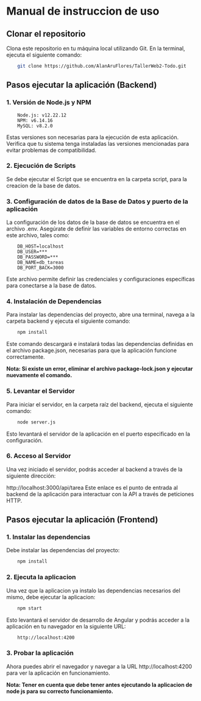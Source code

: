# Manual de instruccion de uso
 
## Clonar el repositorio
   Clona este repositorio en tu máquina local utilizando Git. En la terminal, ejecuta el siguiente comando:
````bash
    git clone https://github.com/AlanAruFlores/TallerWeb2-Todo.git
````
## Pasos ejecutar la aplicación (Backend) 

### 1. Versión de Node.js y NPM
````
    Node.js: v12.22.12
    NPM: v6.14.16
    MySQL: v8.2.0
````
Estas versiones son necesarias para la ejecución de esta aplicación. Verifica que tu sistema tenga instaladas las versiones mencionadas para evitar problemas de compatibilidad.

### 2. Ejecución de Scripts
Se debe ejecutar el Script que se encuentra en la carpeta script, para la creacion de la base de datos.

### 3. Configuración de datos de la Base de Datos y puerto de la aplicación
La configuración de los datos de la base de datos se encuentra en el archivo .env. Asegúrate de definir las variables de entorno correctas en este archivo, tales como:

````
    DB_HOST=localhost
    DB_USER=***
    DB_PASSWORD=***
    DB_NAME=db_tareas
    DB_PORT_BACK=3000
````
Este archivo permite definir las credenciales y configuraciones específicas para conectarse a la base de datos.

### 4. Instalación de Dependencias
Para instalar las dependencias del proyecto, abre una terminal, navega a la carpeta backend y ejecuta el siguiente comando:
````bash
    npm install
````
Este comando descargará e instalará todas las dependencias definidas en el archivo package.json, necesarias para que la aplicación funcione correctamente.

**Nota: Si existe un error, eliminar el archivo package-lock.json y ejecutar nuevamente el comando.**
### 5. Levantar el Servidor
Para iniciar el servidor, en la carpeta raíz del backend, ejecuta el siguiente comando:
````bash
    node server.js
````
Esto levantará el servidor de la aplicación en el puerto especificado en la configuración.

### 6. Acceso al Servidor
Una vez iniciado el servidor, podrás acceder al backend a través de la siguiente dirección:

http://localhost:3000/api/tarea
Este enlace es el punto de entrada al backend de la aplicación para interactuar con la API a través de peticiones HTTP.



## Pasos ejecutar la aplicación (Frontend)

### 1. Instalar las dependencias
Debe instalar las dependencias del proyecto:
````bash
    npm install
````
### 2. Ejecuta la aplicacion
Una vez que la aplicacion ya instalo las dependencias necesarios del mismo, debe ejecutar la aplicacion:
````bash
    npm start
````
Esto levantará el servidor de desarrollo de Angular y podrás acceder a la aplicación en tu navegador en la siguiente URL:
````bash
    http://localhost:4200
````
### 3. Probar la aplicación
Ahora puedes abrir el navegador y navegar a la URL http://localhost:4200 para ver la aplicación en funcionamiento.

**Nota: Tener en cuenta que debe tener antes ejecutando la aplicacion de node js para su correcto funcionamiento.**